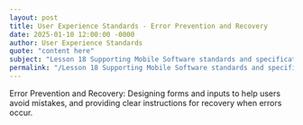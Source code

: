 ```yaml
---
layout: post
title: User Experience Standards - Error Prevention and Recovery
date: 2025-01-10 12:00:00 -0000
author: User Experience Standards
quote: "content here"
subject: "Lesson 18 Supporting Mobile Software standards and specifications"
permalink: "/Lesson 18 Supporting Mobile Software standards and specifications/User Experience Standards/User Experience Standards - Error Prevention and Recovery"
---
```


Error Prevention and Recovery: Designing forms and inputs to help users avoid mistakes, and providing clear instructions for recovery when errors occur.

